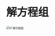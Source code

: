# 解方程组

<img src="https://cvp.oss-cn-shanghai.aliyuncs.com/picgo/202403051734584.png" alt="01 解方程组" style="zoom:50%;" />
